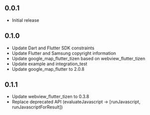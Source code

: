 ## 0.0.1

* Initial release

## 0.1.0

* Update Dart and Flutter SDK constraints
* Update Flutter and Samsung copyright information
* Update google_map_flutter_tizen based on webview_flutter_tizen
* Update example and integration_test
* Update google_map_flutter to 2.0.8

## 0.1.1

* Update webview_flutter_tizen to 0.3.8
* Replace deprecated API (evaluateJavascript -> [runJavascript, runJavascriptForResult])
